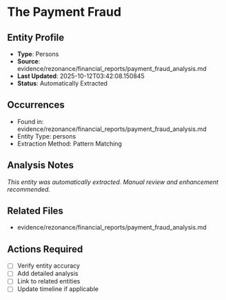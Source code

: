 # The Payment Fraud

## Entity Profile
- **Type**: Persons
- **Source**: evidence/rezonance/financial_reports/payment_fraud_analysis.md
- **Last Updated**: 2025-10-12T03:42:08.150845
- **Status**: Automatically Extracted

## Occurrences
- Found in: evidence/rezonance/financial_reports/payment_fraud_analysis.md
- Entity Type: persons
- Extraction Method: Pattern Matching

## Analysis Notes
*This entity was automatically extracted. Manual review and enhancement recommended.*

## Related Files
- evidence/rezonance/financial_reports/payment_fraud_analysis.md

## Actions Required
- [ ] Verify entity accuracy
- [ ] Add detailed analysis
- [ ] Link to related entities
- [ ] Update timeline if applicable
